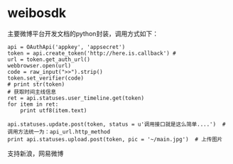 weibosdk
========

主要微博平台开发文档的python封装，调用方式如下：

    api = OAuthApi('appkey', 'appsecret')
    token = api.create_token('http://here.is.callback') # 
    url = token.get_auth_url()
    webbrowser.open(url)
    code = raw_input(">>").strip()
    token.set_verifier(code)
    # print str(token)
    # 获取时间主线信息
    ret = api.statuses.user_timeline.get(token)
    for item in ret:
        print utf8(item.text)
        
    api.statuses.update.post(token, status = u'调用接口就是这么简单....')  # 调用方法统一为：api_url.http_method
    print api.statuses.upload.post(token, pic = '~/main.jpg')  # 上传图片
    
支持新浪，网易微博
